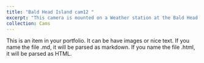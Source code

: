 ```yaml
---
title: "Bald Head Island cam12 "
excerpt: "This camera is mounted on a Weather station at the Bald Head Island Consevancy <br/><img src='/images/cam12_09-11-2017_16-30.jpg'>"
collection: Cams
---
```


This is an item in your portfolio. It can be have images or nice text. If you name the file .md, it will be parsed as markdown. If you name the file .html, it will be parsed as HTML. 
